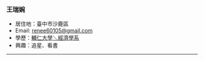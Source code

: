 ### 王瑞婉
- 居住地：臺中市沙鹿區
- Email: renee60105@gmail.com
- 學歷：[輔仁大學＼經濟學系](https://www.economics.fju.edu.tw)
- 興趣：追星、看書
<hr>
